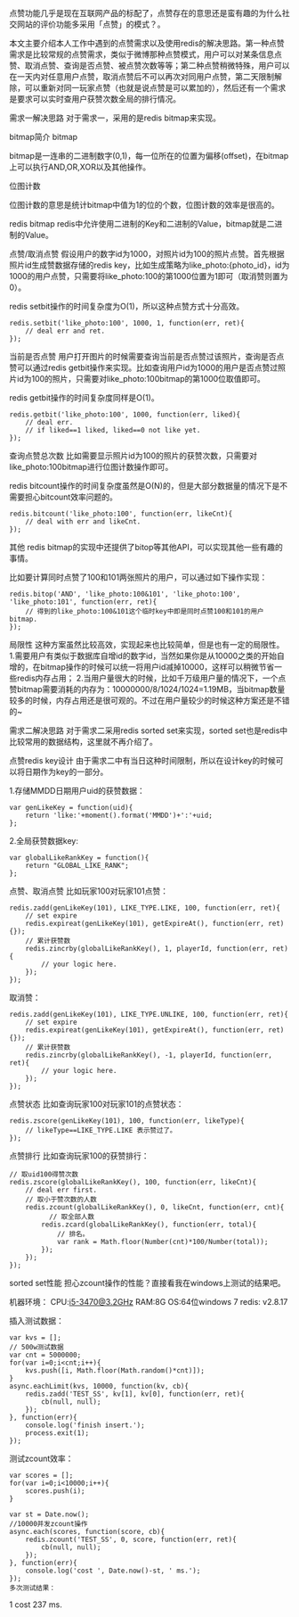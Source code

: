 点赞功能几乎是现在互联网产品的标配了，点赞存在的意思还是蛮有趣的为什么社交网站的评价功能多采用「点赞」的模式？。

本文主要介绍本人工作中遇到的点赞需求以及使用redis的解决思路。第一种点赞需求是比较常规的点赞需求，类似于微博那种点赞模式，用户可以对某条信息点赞、取消点赞、查询是否点赞、被点赞次数等等；第二种点赞稍微特殊，用户可以在一天内对任意用户点赞，取消点赞后不可以再次对同用户点赞，第二天限制解除，可以重新对同一玩家点赞（也就是说点赞是可以累加的），然后还有一个需求是要求可以实时查用户获赞次数全局的排行情况。

需求一解决思路
对于需求一，采用的是redis bitmap来实现。

bitmap简介
bitmap

bitmap是一连串的二进制数字(0,1)，每一位所在的位置为偏移(offset)，在bitmap上可以执行AND,OR,XOR以及其他操作。

位图计数

位图计数的意思是统计bitmap中值为1的位的个数，位图计数的效率是很高的。

redis bitmap
redis中允许使用二进制的Key和二进制的Value，bitmap就是二进制的Value。

点赞/取消点赞
假设用户的数字id为1000，对照片id为100的照片点赞。首先根据照片id生成赞数据存储的redis key，比如生成策略为like_photo:{photo_id}，id为1000的用户点赞，只需要将like_photo:100的第1000位置为1即可（取消赞则置为0）。

redis setbit操作的时间复杂度为O(1)，所以这种点赞方式十分高效。


```
redis.setbit('like_photo:100', 1000, 1, function(err, ret){
    // deal err and ret.
});
```
当前是否点赞
用户打开图片的时候需要查询当前是否点赞过该照片，查询是否点赞可以通过redis getbit操作来实现。比如查询用户id为1000的用户是否点赞过照片id为100的照片，只需要对like_photo:100bitmap的第1000位取值即可。

redis getbit操作的时间复杂度同样是O(1)。


```
redis.getbit('like_photo:100', 1000, function(err, liked){
    // deal err.
    // if liked==1 liked, liked==0 not like yet.
});
```
查询点赞总次数
比如需要显示照片id为100的照片的获赞次数，只需要对like_photo:100bitmap进行位图计数操作即可。

redis bitcount操作的时间复杂度虽然是O(N)的，但是大部分数据量的情况下是不需要担心bitcount效率问题的。

```
redis.bitcount('like_photo:100', function(err, likeCnt){
    // deal with err and likeCnt.
});
```
其他
redis bitmap的实现中还提供了bitop等其他API，可以实现其他一些有趣的事情。

比如要计算同时点赞了100和101两张照片的用户，可以通过如下操作实现：


```
redis.bitop('AND', 'like_photo:100&101', 'like_photo:100', 'like_photo:101', function(err, ret){
    // 得到的like_photo:100&101这个临时key中即是同时点赞100和101的用户bitmap.
});
```
局限性
这种方案虽然比较高效，实现起来也比较简单，但是也有一定的局限性。
1.需要用户有类似于数据库自增id的数字id，当然如果你是从10000之类的开始自增的，在bitmap操作的时候可以统一将用户id减掉10000，这样可以稍微节省一些redis内存占用；
2.当用户量很大的时候，比如千万级用户量的情况下，一个点赞bitmap需要消耗的内存为：10000000/8/1024/1024=1.19MB，当bitmap数量较多的时候，内存占用还是很可观的。不过在用户量较少的时候这种方案还是不错的~

需求二解决思路
对于需求二采用redis sorted set来实现，sorted set也是redis中比较常用的数据结构，这里就不再介绍了。

点赞redis key设计
由于需求二中有当日这种时间限制，所以在设计key的时候可以将日期作为key的一部分。

1.存储MMDD日期用户uid的获赞数据：


```
var genLikeKey = function(uid){
    return 'like:'+moment().format('MMDD')+':'+uid;
};
```
2.全局获赞数据key:

```
var globalLikeRankKey = function(){
    return "GLOBAL_LIKE_RANK";
};
```
点赞、取消点赞
比如玩家100对玩家101点赞：


```
redis.zadd(genLikeKey(101), LIKE_TYPE.LIKE, 100, function(err, ret){
    // set expire
    redis.expireat(genLikeKey(101), getExpireAt(), function(err, ret){});
    // 累计获赞数
    redis.zincrby(globalLikeRankKey(), 1, playerId, function(err, ret){
        // your logic here.
    });
});
```
取消赞：


```
redis.zadd(genLikeKey(101), LIKE_TYPE.UNLIKE, 100, function(err, ret){
    // set expire
    redis.expireat(genLikeKey(101), getExpireAt(), function(err, ret){});
    // 累计获赞数
    redis.zincrby(globalLikeRankKey(), -1, playerId, function(err, ret){
        // your logic here.
    });
});
```
点赞状态
比如查询玩家100对玩家101的点赞状态：


```
redis.zscore(genLikeKey(101), 100, function(err, likeType){
    // likeType==LIKE_TYPE.LIKE 表示赞过了。
});
```
点赞排行
比如查询玩家100的获赞排行：

```
// 取uid100得赞次数
redis.zscore(globalLikeRankKey(), 100, function(err, likeCnt){
    // deal err first.
    // 取小于赞次数的人数
    redis.zcount(globalLikeRankKey(), 0, likeCnt, function(err, cnt){
          // 取全部人数
        redis.zcard(globalLikeRankKey(), function(err, total){
            // 排名。
            var rank = Math.floor(Number(cnt)*100/Number(total));
        });
    });
});
```
sorted set性能
担心zcount操作的性能？直接看我在windows上测试的结果吧。

机器环境：
CPU:i5-3470@3.2GHz
RAM:8G
OS:64位windows 7
redis: v2.8.17

插入测试数据：


```
var kvs = [];
// 500w测试数据
var cnt = 5000000;
for(var i=0;i<cnt;i++){
    kvs.push([i, Math.floor(Math.random()*cnt)]);
}
async.eachLimit(kvs, 10000, function(kv, cb){
    redis.zadd('TEST_SS', kv[1], kv[0], function(err, ret){
        cb(null, null);
    });
}, function(err){
    console.log('finish insert.');
    process.exit(1);
});
```
测试zcount效率：

```
var scores = [];
for(var i=0;i<10000;i++){
    scores.push(i);
}

var st = Date.now();
//10000并发zcount操作
async.each(scores, function(score, cb){
    redis.zcount('TEST_SS', 0, score, function(err, ret){
        cb(null, null);
    });
}, function(err){
    console.log('cost ', Date.now()-st, ' ms.');
});
多次测试结果：
```
1
cost 237 ms.